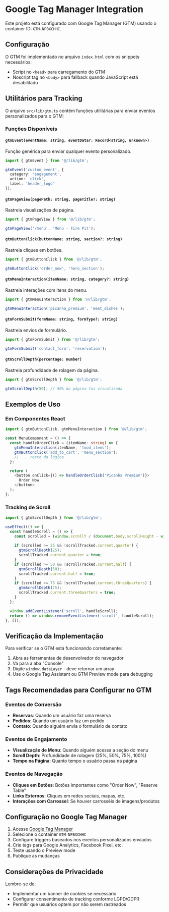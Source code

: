 # Google Tag Manager Integration

Este projeto está configurado com Google Tag Manager (GTM) usando o container ID: `GTM-NPBXCHHC`.

## Configuração

O GTM foi implementado no arquivo `index.html` com os snippets necessários:
- Script no `<head>` para carregamento do GTM
- Noscript tag no `<body>` para fallback quando JavaScript está desabilitado

## Utilitários para Tracking

O arquivo `src/lib/gtm.ts` contém funções utilitárias para enviar eventos personalizados para o GTM:

### Funções Disponíveis

#### `gtmEvent(eventName: string, eventData?: Record<string, unknown>)`
Função genérica para enviar qualquer evento personalizado.

```typescript
import { gtmEvent } from '@/lib/gtm';

gtmEvent('custom_event', {
  category: 'engagement',
  action: 'click',
  label: 'header_logo'
});
```

#### `gtmPageView(pagePath: string, pageTitle?: string)`
Rastreia visualizações de página.

```typescript
import { gtmPageView } from '@/lib/gtm';

gtmPageView('/menu', 'Menu - Fire Pit');
```

#### `gtmButtonClick(buttonName: string, section?: string)`
Rastreia cliques em botões.

```typescript
import { gtmButtonClick } from '@/lib/gtm';

gtmButtonClick('order_now', 'hero_section');
```

#### `gtmMenuInteraction(itemName: string, category?: string)`
Rastreia interações com itens do menu.

```typescript
import { gtmMenuInteraction } from '@/lib/gtm';

gtmMenuInteraction('picanha_premium', 'meat_dishes');
```

#### `gtmFormSubmit(formName: string, formType?: string)`
Rastreia envios de formulário.

```typescript
import { gtmFormSubmit } from '@/lib/gtm';

gtmFormSubmit('contact_form', 'reservation');
```

#### `gtmScrollDepth(percentage: number)`
Rastreia profundidade de rolagem da página.

```typescript
import { gtmScrollDepth } from '@/lib/gtm';

gtmScrollDepth(50); // 50% da página foi visualizada
```

## Exemplos de Uso

### Em Componentes React

```typescript
import { gtmButtonClick, gtmMenuInteraction } from '@/lib/gtm';

const MenuComponent = () => {
  const handleOrderClick = (itemName: string) => {
    gtmMenuInteraction(itemName, 'food_items');
    gtmButtonClick('add_to_cart', 'menu_section');
    // ... resto da lógica
  };

  return (
    <button onClick={() => handleOrderClick('Picanha Premium')}>
      Order Now
    </button>
  );
};
```

### Tracking de Scroll

```typescript
import { gtmScrollDepth } from '@/lib/gtm';

useEffect(() => {
  const handleScroll = () => {
    const scrolled = (window.scrollY / (document.body.scrollHeight - window.innerHeight)) * 100;
    
    if (scrolled >= 25 && !scrollTracked.current.quarter) {
      gtmScrollDepth(25);
      scrollTracked.current.quarter = true;
    }
    if (scrolled >= 50 && !scrollTracked.current.half) {
      gtmScrollDepth(50);
      scrollTracked.current.half = true;
    }
    if (scrolled >= 75 && !scrollTracked.current.threeQuarters) {
      gtmScrollDepth(75);
      scrollTracked.current.threeQuarters = true;
    }
  };

  window.addEventListener('scroll', handleScroll);
  return () => window.removeEventListener('scroll', handleScroll);
}, []);
```

## Verificação da Implementação

Para verificar se o GTM está funcionando corretamente:

1. Abra as ferramentas de desenvolvedor do navegador
2. Vá para a aba "Console"
3. Digite `window.dataLayer` - deve retornar um array
4. Use o Google Tag Assistant ou GTM Preview mode para debugging

## Tags Recomendadas para Configurar no GTM

### Eventos de Conversão
- **Reservas**: Quando um usuário faz uma reserva
- **Pedidos**: Quando um usuário faz um pedido
- **Contato**: Quando alguém envia o formulário de contato

### Eventos de Engajamento
- **Visualização de Menu**: Quando alguém acessa a seção do menu
- **Scroll Depth**: Profundidade de rolagem (25%, 50%, 75%, 100%)
- **Tempo na Página**: Quanto tempo o usuário passa na página

### Eventos de Navegação
- **Cliques em Botões**: Botões importantes como "Order Now", "Reserve Table"
- **Links Externos**: Cliques em redes sociais, mapas, etc.
- **Interações com Carrossel**: Se houver carrosséis de imagens/produtos

## Configuração no Google Tag Manager

1. Acesse [Google Tag Manager](https://tagmanager.google.com/)
2. Selecione o container `GTM-NPBXCHHC`
3. Configure triggers baseados nos eventos personalizados enviados
4. Crie tags para Google Analytics, Facebook Pixel, etc.
5. Teste usando o Preview mode
6. Publique as mudanças

## Considerações de Privacidade

Lembre-se de:
- Implementar um banner de cookies se necessário
- Configurar consentimento de tracking conforme LGPD/GDPR
- Permitir que usuários optem por não serem rastreados
